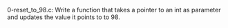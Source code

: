 0-reset_to_98.c: Write a function that takes a pointer to an int as parameter and updates the value it points to to 98.